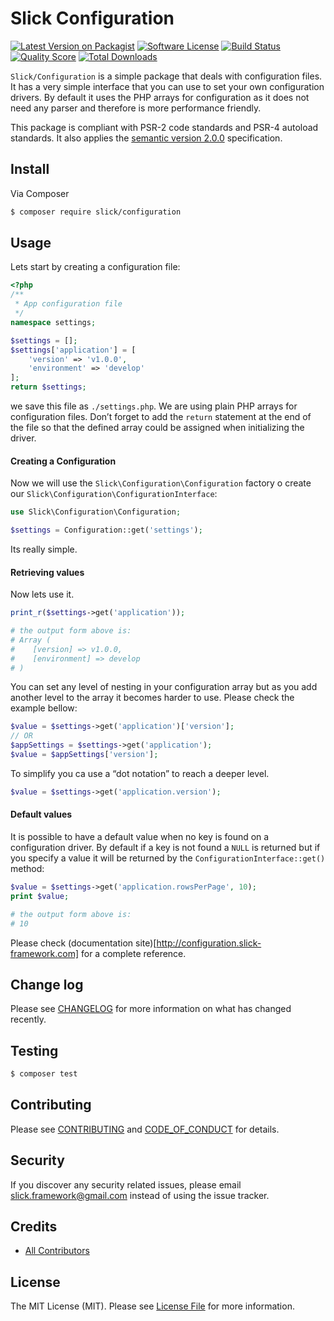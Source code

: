 # Slick Configuration

[![Latest Version on Packagist][ico-version]][link-packagist]
[![Software License][ico-license]](LICENSE.md)
[![Build Status][ico-travis]][link-travis]
[![Quality Score][ico-code-quality]][link-code-quality]
[![Total Downloads][ico-downloads]][link-downloads]

`Slick/Configuration` is a simple package that deals with configuration files. It has a very simple
interface that you can use to set your own configuration drivers. By default it uses the PHP arrays
for configuration as it does not need any parser and therefore is more performance friendly.

This package is compliant with PSR-2 code standards and PSR-4 autoload standards. It
also applies the [semantic version 2.0.0](http://semver.org) specification.

## Install

Via Composer

``` bash
$ composer require slick/configuration
```

## Usage

Lets start by creating a configuration file:

``` php
<?php
/**
 * App configuration file
 */
namespace settings;

$settings = [];
$settings['application'] = [
    'version' => 'v1.0.0',
    'environment' => 'develop'
];
return $settings;
```

we save this file as `./settings.php`. We are using plain PHP arrays for configuration files. Don’t forget to add the `return` statement at the end of the file so that the defined array could be assigned when initializing the driver.

#### Creating a Configuration

Now we will use the `Slick\Configuration\Configuration` factory o create our `Slick\Configuration\ConfigurationInterface`:

``` php
use Slick\Configuration\Configuration;

$settings = Configuration::get('settings');
```

Its really simple.

#### Retrieving values

Now lets use it.

``` php
print_r($settings->get('application'));

# the output form above is:
# Array (
#    [version] => v1.0.0,
#    [environment] => develop
# )
```

You can set any level of nesting in your configuration array but as you add another level to the array it becomes harder to use. Please check the example bellow:

``` php
$value = $settings->get('application')['version'];
// OR
$appSettings = $settings->get('application');
$value = $appSettings['version'];
```

To simplify you ca use a “dot notation” to reach a deeper level.

``` php
$value = $settings->get('application.version');
```

#### Default values

It is possible to have a default value when no key is found on a configuration driver. By default if a key is not found a `NULL` is returned but if you specify a value it will be returned by the `ConfigurationInterface::get()` method:

``` php
$value = $settings->get('application.rowsPerPage', 10);
print $value;

# the output form above is:
# 10
```

Please check (documentation site)[http://configuration.slick-framework.com] for a complete reference. 

## Change log

Please see [CHANGELOG](CHANGELOG.md) for more information on what has changed recently.

## Testing

``` bash
$ composer test
```

## Contributing

Please see [CONTRIBUTING](CONTRIBUTING.md) and [CODE_OF_CONDUCT](CONDUCT.md) for details.

## Security

If you discover any security related issues, please email slick.framework@gmail.com instead of using the issue tracker.

## Credits

- [All Contributors][link-contributors]

## License

The MIT License (MIT). Please see [License File](LICENSE.md) for more information.

[ico-version]: https://img.shields.io/packagist/v/slick/configuration.svg?style=flat-square
[ico-license]: https://img.shields.io/badge/license-MIT-brightgreen.svg?style=flat-square
[ico-travis]: https://img.shields.io/travis/slickframework/configuration/master.svg?style=flat-square
[ico-scrutinizer]: https://img.shields.io/scrutinizer/coverage/g/slickframework/configuration.svg?style=flat-square
[ico-code-quality]: https://img.shields.io/scrutinizer/g/slickframework/configuration.svg?style=flat-square
[ico-downloads]: https://img.shields.io/packagist/dt/slick/configuration.svg?style=flat-square

[link-packagist]: https://packagist.org/packages/slick/configuration
[link-travis]: https://travis-ci.org/slickframework/configuration
[link-scrutinizer]: https://scrutinizer-ci.com/g/slickframework/configuration/code-structure
[link-code-quality]: https://scrutinizer-ci.com/g/slickframework/configuration
[link-downloads]: https://packagist.org/packages/slickframework/configuration
[link-contributors]: https://github.com/slickframework/configuration/graphs/contributors